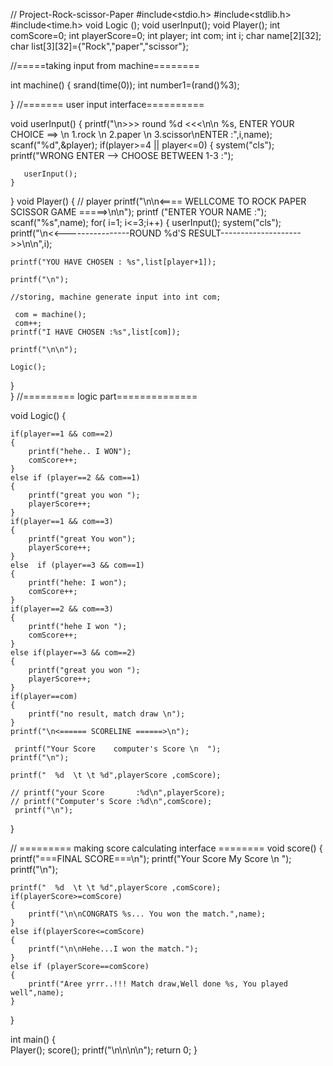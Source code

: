 // Project-Rock-scissor-Paper
#include<stdio.h>
#include<stdlib.h>
#include<time.h>
void Logic ();
void userInput();
void Player();
 int comScore=0;
    int playerScore=0;
    int player;
    int com;
    int i;
    char name[2][32];
    char list[3][32]={"Rock","paper","scissor"};
                           
                       
   

//=====taking input from machine========

int machine()
{
    srand(time(0));
    int number1=(rand()%3);

}
//======= user input interface==========

void userInput()
{
    printf("\n>>> round %d <<<\n\n %s, ENTER YOUR CHOICE ==> \n 1.rock \n 2.paper \n 3.scissor\nENTER :",i,name);
    scanf("%d",&player);
    if(player>=4 || player<=0)
    {
       system("cls");
        printf("WRONG ENTER --> CHOOSE BETWEEN 1-3 :");

       userInput();
    }
}
void Player()
{
    // player 
    printf("\n\n<====  WELLCOME TO ROCK PAPER SCISSOR GAME =====>\n\n");
    printf ("ENTER YOUR NAME :");
    scanf("%s",name);
    for( i=1; i<=3;i++)
  {
    userInput();
    system("cls");
    printf("\n<<----------------ROUND %d'S RESULT-------------------->>\n\n",i);
   
    printf("YOU HAVE CHOSEN : %s",list[player+1]);

    printf("\n");

    //storing, machine generate input into int com;

     com = machine();
     com++;
    printf("I HAVE CHOSEN :%s",list[com]);

    printf("\n\n");

    Logic();
  }  
}
    //========= logic part==============

   void Logic()
{

    if(player==1 && com==2)
    {
        printf("hehe.. I WON");
        comScore++;
    }
    else if (player==2 && com==1)
    {
        printf("great you won ");
        playerScore++;
    }
    if(player==1 && com==3)
    {
        printf("great You won");
        playerScore++;
    }
    else  if (player==3 && com==1)
    {
        printf("hehe: I won");
        comScore++;
    }
    if(player==2 && com==3)
    {
        printf("hehe I won ");
        comScore++;
    }
    else if(player==3 && com==2)
    {
        printf("great you won ");
        playerScore++;
    }
    if(player==com)
    {
        printf("no result, match draw \n");
    }
    printf("\n<====== SCORELINE ======>\n");  

     printf("Your Score    computer's Score \n  ");
    printf("\n");
   
    printf("  %d  \t \t %d",playerScore ,comScore);

    // printf("your Score       :%d\n",playerScore);
    // printf("Computer's Score :%d\n",comScore);
     printf("\n");    
}

// ========= making score calculating interface ========
void score()
{
         printf("===FINAL SCORE===\n");
    printf("Your Score    My Score \n  ");
    printf("\n");
   
    printf("  %d  \t \t %d",playerScore ,comScore);
    if(playerScore>=comScore)
    {
        printf("\n\nCONGRATS %s... You won the match.",name);
    }
    else if(playerScore<=comScore)
    {
        printf("\n\nHehe...I won the match.");
    }
    else if (playerScore==comScore)
    {
        printf("Aree yrrr..!!! Match draw,Well done %s, You played well",name);
    }
}


int main()
{  
   Player();
   score();
    printf("\n\n\n\n");
    return 0;
}
